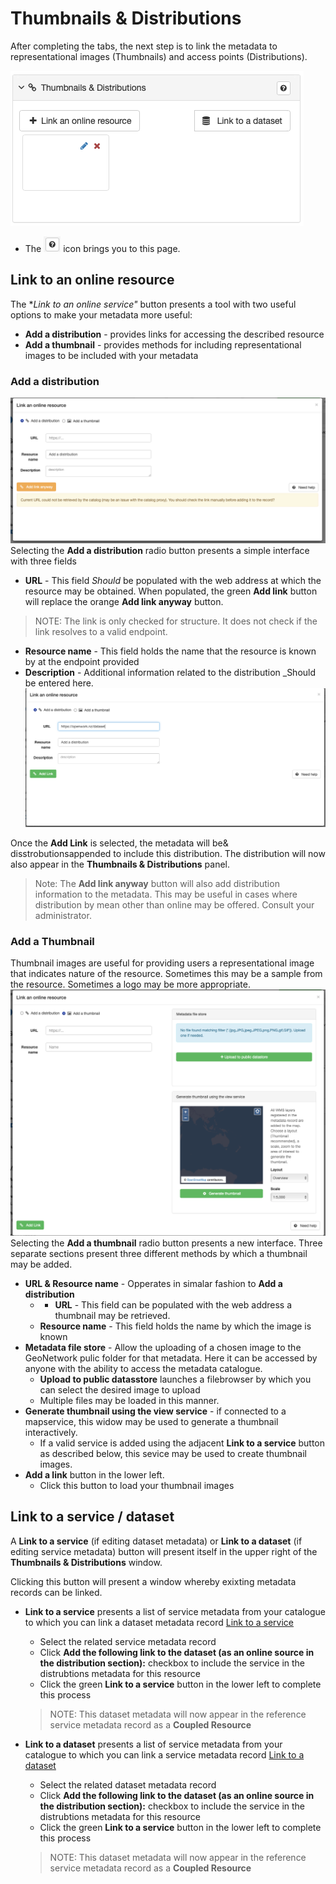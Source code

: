 
# Thumbnails & Distributions 
After completing the tabs, the next step is to link the metadata to representational images (Thumbnails) and access points (Distributions). 

![Thumbnails & Distributions](images/thumbsDists.png)

* The ![Question mark](images/Question.png) icon brings you to this page.

## Link to an online resource
The **Link to an online service"* button presents a tool with two useful options to make your metadata more useful:
* **Add a distribution** - provides links for accessing the described resource
* **Add a thumbnail** - provides methods for including representational images to be included with your metadata

### Add a distribution
![Link a distribution dialogue](images/LinkDistro.png)
Selecting the **Add a distribution** radio button presents a simple interface with three fields
* **URL** - This field _Should_ be populated with the web address at which the resource may be obtained. When populated, the green **Add link** button will replace the orange **Add link anyway** button.
>NOTE: The link is only checked for structure. It does not check if the link resolves to a valid endpoint. 
* **Resource name** - This field holds the name that the resource is known by at the endpoint provided
* **Description** - Additional information related to the distribution _Should be entered here.
![Link ready to add](images/LinkDistroValid.png)

Once the **Add Link** is selected, the metadata will be& disstrobutionsappended to include this distribution. The distribution will now also appear in the **Thumbnails & Distributions** panel.

>Note: The **Add link anyway** button will also add distribution information to the metadata. This may be useful in cases where distribution by mean other than online may be offered. Consult your administrator.

### Add a Thumbnail
Thumbnail images are useful for providing users a representational image that indicates nature of the resource. Sometimes this may be a sample from the resource. Sometimes a logo may be more appropriate.
![Add thumbnail](images/addThumbnailDialogue.png)
Selecting the **Add a thumbnail** radio button presents a new interface. Three separate sections present three different methods by which a thumbnail may be added.
* **URL & Resource name** - Opperates in simalar fashion to **Add a distribution**
    * * **URL** - This field can be populated with the web address a thumbnail may be retrieved. 
    * **Resource name** - This field holds the name by which the image is known 
* **Metadata file store** - Allow the uploading of a chosen image to the GeoNetwork pulic folder for that metadata. Here it can be accessed by anyone with the ability to access the metadata catalogue.
    * **Upload to public datasstore** launches a filebrowser by which you can select the desired image to upload 
    * Multiple files may be loaded in this manner.
* **Generate thumbnail using the view service** - if connected to a mapservice, this widow may be used to generate a thumbnail interactively.
    * If a valid service is added using the adjacent **Link to a service** button as described below, this sevice may be used to create thumbnail images. 
* **Add a link** button in the lower left.
    * Click this button to load your thumbnail images

## Link to a service / dataset 
A **Link to a service** (if editing dataset metadata) or **Link to a dataset** (if editing service metadata) button will present itself in the upper right of the **Thumbnails & Distributions** window.

Clicking this button will present a window whereby exixting metadata records can be linked.

* **Link to a service** presents a list of service metadata from your catalogue to which you can link a dataset metadata record
[Link to a service](./images/LinkToService.png)
    * Select the related service metadata record
    * Click **Add the following link to the dataset (as an online source in the distribution section):** checkbox to include the service in the distrubtions metadata for this resource
    * Click the green **Link to a service** button in the lower left to complete this process
    >NOTE: This dataset metadata will now appear in the reference service metadata record as a **Coupled Resource**

* **Link to a dataset** presents a list of service metadata from your catalogue to which you can link a service metadata record
[Link to a dataset](./images/LinkToDataset.png)
	* Select the related dataset metadata record
	* Click **Add the following link to the dataset (as an online source in the distribution section):** checkbox to include the service in the distrubtions metadata for this resource
	* Click the green **Link to a service** button in the lower left to complete this process
	>NOTE: This dataset metadata will now appear in the reference service metadata record as a **Coupled Resource**




    
